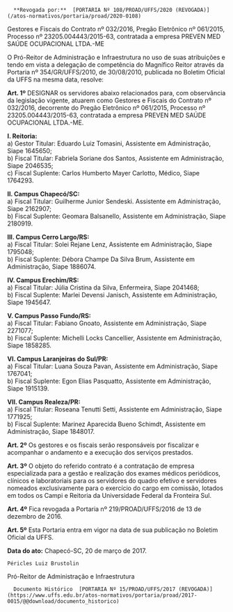       **Revogada por:**  [PORTARIA Nº 108/PROAD/UFFS/2020 (REVOGADA)](/atos-normativos/portaria/proad/2020-0108) 

   Gestores e Fiscais do Contrato nº 032/2016, Pregão Eletrônico nº 061/2015, Processo nº 23205.004443/2015-63, contratada a empresa PREVEN MED SAÚDE OCUPACIONAL LTDA.-ME  

O Pró-Reitor de Administração e Infraestrutura no uso de suas atribuições e tendo em vista a delegação de competência do Magnífico Reitor através da Portaria nº 354/GR/UFFS/2010, de 30/08/2010, publicada no Boletim Oficial da UFFS na mesma data, resolve:

 **Art. 1º** DESIGNAR os servidores abaixo relacionados para, com observância da legislação vigente, atuarem como Gestores e Fiscais do Contrato nº 032/2016, decorrente do Pregão Eletrônico nº 061/2015, Processo nº 23205.004443/2015-63, contratada a empresa PREVEN MED SAÚDE OCUPACIONAL LTDA.-ME.

 **I. Reitoria:**  
a) Gestor Titular: Eduardo Luiz Tomasini, Assistente em Administração, Siape 1645650;  
b) Fiscal Titular: Fabriela Soriane dos Santos, Assistente em Administração, Siape 2046535;  
c) Fiscal Suplente: Carlos Humberto Mayer Carlotto, Médico, Siape 1764293.

 **II. Campus Chapecó/SC:**  
a) Fiscal Titular: Guilherme Junior Sendeski. Assistente em Administração, Siape 2162907;  
b) Fiscal Suplente: Geomara Balsanello, Assistente em Administração, Siape 2180919.

 **III. Campus Cerro Largo/RS:**  
a) Fiscal Titular: Solei Rejane Lenz, Assistente em Administração, Siape 1795048;  
b) Fiscal Suplente: Débora Champe Da Silva Brum, Assistente em Administração, Siape 1886074.

 **IV. Campus Erechim/RS:**  
a) Fiscal Titular: Júlia Cristina da Silva, Enfermeira, Siape 2041468;  
b) Fiscal Suplente: Marlei Devensi Janisch, Assistente em Administração, Siape 1945647.

 **V. Campus Passo Fundo/RS:**  
a) Fiscal Titular: Fabiano Gnoato, Assistente em Administração, Siape 2271077;  
b) Fiscal Suplente: Michelli Locks Cancellier, Assistente em Administração, Siape 1858285.

 **VI. Campus Laranjeiras do Sul/PR:**  
a) Fiscal Titular: Luana Souza Pavan, Assistente em Administração, Siape 1767041;  
b) Fiscal Suplente: Egon Elias Pasquatto, Assistente em Administração, Siape 1915139.

 **VII. Campus Realeza/PR:**  
a) Fiscal Titular: Roseana Tenutti Setti, Assistente em Administração, Siape 1771925;  
b) Fiscal Suplente: Marinez Aparecida Bueno Schimdt, Assistente em Administração, Siape 1848017.

 **Art. 2º** Os gestores e os fiscais serão responsáveis por fiscalizar e acompanhar o andamento e a execução dos serviços prestados.

 **Art. 3º** O objeto do referido contrato é a contratação de empresa especializada para a gestão e realização dos exames médicos periódicos, clínicos e laboratoriais para os servidores do quadro efetivo e servidores nomeados exclusivamente para o exercício do cargo em comissão, lotados em todos os Campi e Reitoria da Universidade Federal da Fronteira Sul.

 **Art. 4º** Fica revogada a Portaria nº 219/PROAD/UFFS/2016 de 13 de dezembro de 2016.

 **Art. 5º** Esta Portaria entra em vigor na data de sua publicação no Boletim Oficial da UFFS.

   **Data do ato:** Chapecó-SC, 20 de março de 2017.   
 

    Péricles Luiz Brustolin   
 Pró-Reitor de Administração e Infraestrutura 

      Documento Histórico  [PORTARIA Nº 15/PROAD/UFFS/2017 (REVOGADA)](https://www.uffs.edu.br/atos-normativos/portaria/proad/2017-0015/@@download/documento_historico)     
      